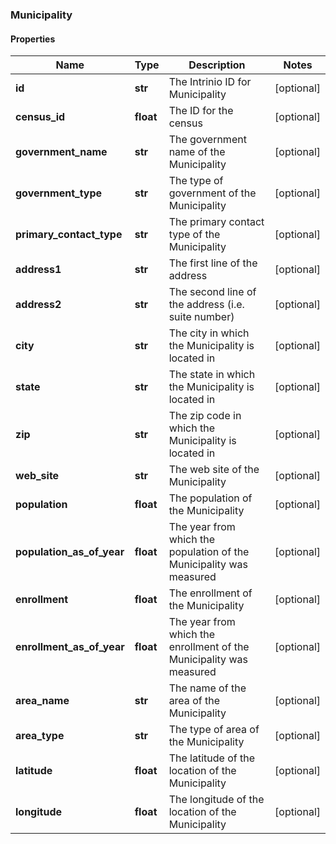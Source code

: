 ### Municipality

#### Properties
Name | Type | Description | Notes
------------ | ------------- | ------------- | -------------
**id** | **str** | The Intrinio ID for Municipality | [optional] 
**census_id** | **float** | The ID for the census | [optional] 
**government_name** | **str** | The government name of the Municipality | [optional] 
**government_type** | **str** | The type of government of the Municipality | [optional] 
**primary_contact_type** | **str** | The primary contact type of the Municipality | [optional] 
**address1** | **str** | The first line of the address | [optional] 
**address2** | **str** | The second line of the address (i.e. suite number) | [optional] 
**city** | **str** | The city in which the Municipality is located in | [optional] 
**state** | **str** | The state in which the Municipality is located in | [optional] 
**zip** | **str** | The zip code in which the Municipality is located in | [optional] 
**web_site** | **str** | The web site of the Municipality | [optional] 
**population** | **float** | The population of the Municipality | [optional] 
**population_as_of_year** | **float** | The year from which the population of the Municipality was measured | [optional] 
**enrollment** | **float** | The enrollment of the Municipality | [optional] 
**enrollment_as_of_year** | **float** | The year from which the enrollment of the Municipality was measured | [optional] 
**area_name** | **str** | The name of the area of the Municipality | [optional] 
**area_type** | **str** | The type of area of the Municipality | [optional] 
**latitude** | **float** | The latitude of the location of the Municipality | [optional] 
**longitude** | **float** | The longitude of the location of the Municipality | [optional] 



